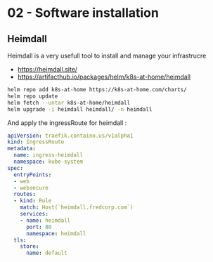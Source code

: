 # 02 - Software installation

## Heimdall

Heimdall is a very usefull tool to install and manage your infrastrucre

- https://heimdall.site/
- https://artifacthub.io/packages/helm/k8s-at-home/heimdall

```bash
helm repo add k8s-at-home https://k8s-at-home.com/charts/
helm repo update
helm fetch --untar k8s-at-home/heimdall
helm upgrade -i heimdall heimdall/ -n heimdall
```

And apply the ingressRoute for heimdall :

```yaml
apiVersion: traefik.containo.us/v1alpha1
kind: IngressRoute
metadata:
  name: ingress-heimdall
  namespace: kube-system
spec:
  entryPoints:
  - web
  - websecure
  routes:
  - kind: Rule
    match: Host(`heimdall.fredcorp.com`)
    services:
    - name: heimdall
      port: 80
      namespace: heimdall
  tls:
    store:
      name: default
```
